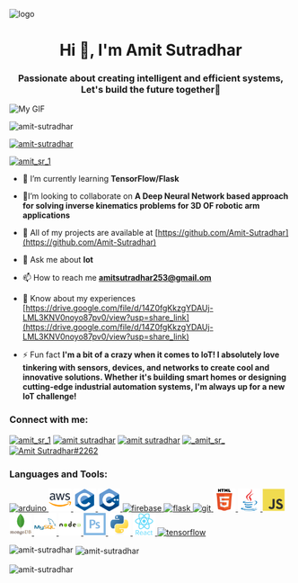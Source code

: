 ![logo]()
<h1 align="center">Hi 👋, I'm Amit Sutradhar</h1>
<h3 align="center">Passionate about creating intelligent and efficient systems, Let's build the future together🤖</h3>


<img src="https://user-images.githubusercontent.com/55389276/140866485-8fb1c876-9a8f-4d6a-98dc-08c4981eaf70.gif" alt="My GIF">


<p align="left"> <img src="https://komarev.com/ghpvc/?username=amit-sutradhar&label=Profile%20views&color=0e75b6&style=flat" alt="amit-sutradhar" /> </p>

<p align="left"> <a href="https://github.com/ryo-ma/github-profile-trophy"><img src="https://github-profile-trophy.vercel.app/?username=amit-sutradhar" alt="amit-sutradhar" /></a> </p>

<p align="left"> <a href="https://twitter.com/amit_sr_1" target="blank"><img src="https://img.shields.io/twitter/follow/amit_sr_1?logo=twitter&style=for-the-badge" alt="amit_sr_1" /></a> </p>

- 🌱 I’m currently learning **TensorFlow/Flask**

- 🤝I’m looking to collaborate on **A Deep Neural Network based approach for solving inverse kinematics problems for 3D OF robotic arm applications**

- 💬 All of my projects are available at [https://github.com/Amit-Sutradhar](https://github.com/Amit-Sutradhar)

- 💬 Ask me about **Iot**

- 📫 How to reach me **amitsutradhar253@gmail.om**

- 📄 Know about my experiences [https://drive.google.com/file/d/14Z0fgKkzgYDAUj-LML3KNV0noyo87pv0/view?usp=share_link](https://drive.google.com/file/d/14Z0fgKkzgYDAUj-LML3KNV0noyo87pv0/view?usp=share_link)

- ⚡ Fun fact **I'm a bit of a crazy when it comes to IoT! I absolutely love tinkering with sensors, devices, and networks to create cool and innovative solutions. Whether it's building smart homes or designing cutting-edge industrial automation systems, I'm always up for a new IoT challenge!**

<h3 align="left">Connect with me:</h3>
<p align="left">
<a href="https://twitter.com/amit_sr_1" target="blank"><img align="center" src="https://raw.githubusercontent.com/rahuldkjain/github-profile-readme-generator/master/src/images/icons/Social/twitter.svg" alt="amit_sr_1" height="30" width="40" /></a>
<a href="https://linkedin.com/in/amit sutradhar" target="blank"><img align="center" src="https://raw.githubusercontent.com/rahuldkjain/github-profile-readme-generator/master/src/images/icons/Social/linked-in-alt.svg" alt="amit sutradhar" height="30" width="40" /></a>
<a href="https://fb.com/amit sutradhar" target="blank"><img align="center" src="https://raw.githubusercontent.com/rahuldkjain/github-profile-readme-generator/master/src/images/icons/Social/facebook.svg" alt="amit sutradhar" height="30" width="40" /></a>
<a href="https://instagram.com/_amit_sr_" target="blank"><img align="center" src="https://raw.githubusercontent.com/rahuldkjain/github-profile-readme-generator/master/src/images/icons/Social/instagram.svg" alt="_amit_sr_" height="30" width="40" /></a>
<a href="https://discord.gg/Amit Sutradhar#2262" target="blank"><img align="center" src="https://raw.githubusercontent.com/rahuldkjain/github-profile-readme-generator/master/src/images/icons/Social/discord.svg" alt="Amit Sutradhar#2262" height="30" width="40" /></a>
</p>

<h3 align="left">Languages and Tools:</h3>
<p align="left"> <a href="https://www.arduino.cc/" target="_blank" rel="noreferrer"> <img src="https://cdn.worldvectorlogo.com/logos/arduino-1.svg" alt="arduino" width="40" height="40"/> </a> <a href="https://aws.amazon.com" target="_blank" rel="noreferrer"> <img src="https://raw.githubusercontent.com/devicons/devicon/master/icons/amazonwebservices/amazonwebservices-original-wordmark.svg" alt="aws" width="40" height="40"/> </a> <a href="https://www.cprogramming.com/" target="_blank" rel="noreferrer"> <img src="https://raw.githubusercontent.com/devicons/devicon/master/icons/c/c-original.svg" alt="c" width="40" height="40"/> </a> <a href="https://www.w3schools.com/cpp/" target="_blank" rel="noreferrer"> <img src="https://raw.githubusercontent.com/devicons/devicon/master/icons/cplusplus/cplusplus-original.svg" alt="cplusplus" width="40" height="40"/> </a> <a href="https://firebase.google.com/" target="_blank" rel="noreferrer"> <img src="https://www.vectorlogo.zone/logos/firebase/firebase-icon.svg" alt="firebase" width="40" height="40"/> </a> <a href="https://flask.palletsprojects.com/" target="_blank" rel="noreferrer"> <img src="https://www.vectorlogo.zone/logos/pocoo_flask/pocoo_flask-icon.svg" alt="flask" width="40" height="40"/> </a> <a href="https://git-scm.com/" target="_blank" rel="noreferrer"> <img src="https://www.vectorlogo.zone/logos/git-scm/git-scm-icon.svg" alt="git" width="40" height="40"/> </a> <a href="https://www.w3.org/html/" target="_blank" rel="noreferrer"> <img src="https://raw.githubusercontent.com/devicons/devicon/master/icons/html5/html5-original-wordmark.svg" alt="html5" width="40" height="40"/> </a> <a href="https://www.java.com" target="_blank" rel="noreferrer"> <img src="https://raw.githubusercontent.com/devicons/devicon/master/icons/java/java-original.svg" alt="java" width="40" height="40"/> </a> <a href="https://developer.mozilla.org/en-US/docs/Web/JavaScript" target="_blank" rel="noreferrer"> <img src="https://raw.githubusercontent.com/devicons/devicon/master/icons/javascript/javascript-original.svg" alt="javascript" width="40" height="40"/> </a> <a href="https://www.mongodb.com/" target="_blank" rel="noreferrer"> <img src="https://raw.githubusercontent.com/devicons/devicon/master/icons/mongodb/mongodb-original-wordmark.svg" alt="mongodb" width="40" height="40"/> </a> <a href="https://www.mysql.com/" target="_blank" rel="noreferrer"> <img src="https://raw.githubusercontent.com/devicons/devicon/master/icons/mysql/mysql-original-wordmark.svg" alt="mysql" width="40" height="40"/> </a> <a href="https://nodejs.org" target="_blank" rel="noreferrer"> <img src="https://raw.githubusercontent.com/devicons/devicon/master/icons/nodejs/nodejs-original-wordmark.svg" alt="nodejs" width="40" height="40"/> </a> <a href="https://www.photoshop.com/en" target="_blank" rel="noreferrer"> <img src="https://raw.githubusercontent.com/devicons/devicon/master/icons/photoshop/photoshop-line.svg" alt="photoshop" width="40" height="40"/> </a> <a href="https://www.python.org" target="_blank" rel="noreferrer"> <img src="https://raw.githubusercontent.com/devicons/devicon/master/icons/python/python-original.svg" alt="python" width="40" height="40"/> </a> <a href="https://reactjs.org/" target="_blank" rel="noreferrer"> <img src="https://raw.githubusercontent.com/devicons/devicon/master/icons/react/react-original-wordmark.svg" alt="react" width="40" height="40"/> </a> <a href="https://www.tensorflow.org" target="_blank" rel="noreferrer"> <img src="https://www.vectorlogo.zone/logos/tensorflow/tensorflow-icon.svg" alt="tensorflow" width="40" height="40"/> </a> </p>

<p><img align="left" src="https://github-readme-stats.vercel.app/api/top-langs?username=amit-sutradhar&show_icons=true&locale=en&layout=compact" alt="amit-sutradhar" /></p>

<p>&nbsp;<img align="center" src="https://github-readme-stats.vercel.app/api?username=amit-sutradhar&show_icons=true&locale=en" alt="amit-sutradhar" /></p>

<p><img align="center" src="https://github-readme-streak-stats.herokuapp.com/?user=amit-sutradhar&" alt="amit-sutradhar" /></p>
